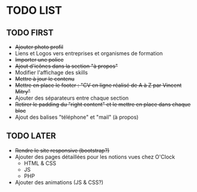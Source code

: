 # TODO LIST

## TODO FIRST

- ~~Ajouter photo profil~~
- Liens et Logos vers entreprises et organismes de formation
- ~~Importer une police~~
- ~~Ajout d'icônes dans la section "à propos"~~
- Modifier l'affichage des skills
- ~~Mettre à jour le contenu~~
- ~~Mettre en place le footer : "CV en ligne réalisé de A à Z par Vincent Mitry"~~
- Ajouter des séparateurs entre chaque section
- ~~Retirer le padding du "right content" et le mettre en place dans chaque bloc~~
- Ajout des balises "téléphone" et "mail" (à propos)

## TODO LATER

- ~~Rendre le site responsive (bootstrap?)~~
- Ajouter des pages détaillées pour les notions vues chez O'Clock
  - HTML & CSS
  - JS
  - PHP
- Ajouter des animations (JS & CSS?)
